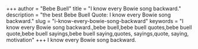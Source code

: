 +++
author = "Bebe Buell"
title = "I know every Bowie song backward."
description = "the best Bebe Buell Quote: I know every Bowie song backward."
slug = "i-know-every-bowie-song-backward"
keywords = "I know every Bowie song backward.,bebe buell,bebe buell quotes,bebe buell quote,bebe buell sayings,bebe buell saying,quotes, sayings,quote, saying, motivation"
+++
I know every Bowie song backward.
